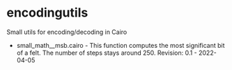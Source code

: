 # encodingutils
Small utils for encoding/decoding in Cairo

* small_math__msb.cairo - This function computes the most significant bit of a felt. The number of steps stays around 250. Revision: 0.1 - 2022-04-05
